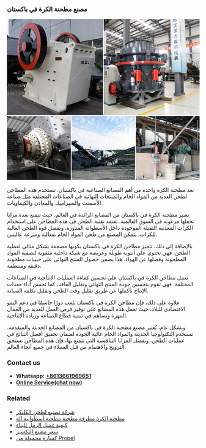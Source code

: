 <h3>مصنع مطحنة الكرة في باكستان</h3><img src='1701853866.jpg' alt=''><p>تعد مطحنة الكرة واحدة من أهم المصانع الصناعية في باكستان. تستخدم هذه المطاحن لطحن العديد من المواد الخام والمنتجات النهائية في الصناعات المختلفة مثل صناعة الأسمنت والسيراميك والمعادن والكيماويات.</p><p>تعتبر مطحنة الكرة في باكستان من المصانع الرائدة في العالم، حيث تتمتع بعدة مزايا تجعلها مرغوبة في السوق العالمية. تعتمد تقنية الطحن في هذه المطاحن على استخدام الكرات المعدنية الثقيلة الموجودة داخل الأسطوانة المدورة. وبفضل قوة الطحن العالية للكرات، يتمكن المصنع من طحن المواد الخام بفعالية وسرعة عاليتين.</p><p>بالإضافة إلى ذلك، تتميز مطاحن الكرة في باكستان بكونها مصممة بشكل مثالي لعملية الطحن. فهي تحتوي على أنبوبة طويلة وعريضة مع شبكة داخلية مثقوبة لتصفية المواد المطحونة وفصلها عن الهواء. هذا يضمن حصول المنتج النهائي على حبيبات مطحونة دقيقة ومنتظمة.</p><p>تعمل مطاحن الكرة في باكستان على تحسين كفاءة العمليات الإنتاجية في الصناعات المختلفة. فهي تقوم بتحسين جودة المنتج النهائي وتقليل الفاقد، كما تحسن أداء معدات الإنتاج بأكملها عن طريق تقليل وقت الطحن وتقليل تكلفة الصيانة.</p><p>علاوة على ذلك، فإن مطاحن الكرة في باكستان تلعب دورًا حاسمًا في دعم النمو الاقتصادي للبلاد. حيث تعمل هذه المصانع على توفير فرص العمل للعديد من العمال المهرة وتساهم في تنمية قطاع الصناعة وزيادة الإنتاجية.</p><p>وبشكل عام، يُعتبر مصنع مطحنة الكرة في باكستان من المصانع الحديثة والمتقدمة. تستخدم التكنولوجيا الحديثة والمواد الخام عالية الجودة لضمان تحقيق أفضل النتائج في عمليات الطحن. وبفضل المزايا التنافسية التي تتمتع بها، فإن هذه المطاحن تستحق الترويج والاهتمام من قبل العملاء في جميع أنحاء العالم.</p><h3>Contact us</h3><ul><li><strong>Whatsapp:&nbsp;<a href="https://wa.me/8613661969651">+8613661969651</a></strong></li><li><a href="https://swt.shibang-china.com/?git&amp;zhl&amp;مصنع مطحنة الكرة في باكستان"><strong>Online Service(chat now)</strong></a></li></ul><h3>Related</h3><ul><li><a href='شركة تصنيع لطحن الكلنكر.md'>شركة تصنيع لطحن الكلنكر</a></li><li><a href='مطحنة الكرة مطرقة مطحنة مطحنة أسطوانية آلة.md'>مطحنة الكرة مطرقة مطحنة مطحنة أسطوانية آلة</a></li><li><a href='كيفية غسل الرمل للبناء.md'>كيفية غسل الرمل للبناء</a></li><li><a href='سعر مصنع التكسير.md'>سعر مصنع التكسير</a></li><li><a href='كسارة محمولة من Propel.md'>كسارة محمولة من Propel</a></li></ul>